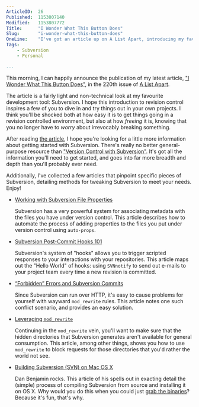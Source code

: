 ```yaml
---
ArticleID:  26
Published:  1153807140
Modified:   1153807772
Title:      "I Wonder What This Button Does"
Slug:       "i-wonder-what-this-button-does"
OneLine:    "I've got an article up on A List Apart, introducing my favourite behind-the-scenes development tool: Subversion."
Tags:       
    - Subversion
    - Personal

...
```

This morning, I can happily announce the publication of my latest article, ["I Wonder What This Button Does"][article], in the 220th issue of [A List Apart][ala].

The article is a fairly light and non-technical look at my favourite development tool: Subversion.  I hope this introduction to revision control inspires a few of you to dive in and try things out in your own projects.  I think you'll be shocked both at how easy it is to get things going in a revision controlled environment, but also at how _freeing_ it is, knowing that you no longer have to _worry_ about irrevocably breaking something.

[ala]: http://alistapart.com/
[article]: http://alistapart.com/articles/revisioncontrol "A List Apart: 'I Wonder What This Button Does'"

After reading [the article][article], I hope you're looking for a little more information about getting started with Subversion.  There's really no better general-purpose resource than ["Version Control with Subversion"][svnbook].  It's got all the information you'll need to get started, and goes into far more breadth and depth than you'll probably ever need.

Additionally, I've collected a few articles that pinpoint specific pieces of Subversion, detailing methods for tweaking Subversion to meet your needs.  Enjoy!

*   [Working with Subversion File Properties][props]

    Subversion has a very powerful system for associating metadata with the
    files you have under version control. This article describes how to
    automate the process of adding properties to the files you put under
    version control using `auto-props`.
    
*   [Subversion Post-Commit Hooks 101][post]

    Subversion's system of "hooks" allows you to trigger scripted responses to
    your interactions with your repositories.  This article maps out the
    "Hello World" of hooks: using `SVNnotify` to send out e-mails to your 
    project team every time a new revision is committed.
    
*   [“Forbidden” Errors and Subversion Commits][forbidden]

    Since Subversion can run over HTTP, it's easy to cause problems for
    yourself with wayward `mod_rewrite` rules.  This article notes one such
    conflict scenario, and provides an easy solution.
    
*   [Leveraging `mod_rewrite`][leverage]

    Continuing in the `mod_rewrite` vein, you'll want to make sure that the 
    hidden directories that Subversion generates aren't available for general
    consumption.  This article, among other things, shows you how to use
    `mod_rewrite` to block requests for those directories that you'd rather
    the world not see.

*   [Building Subversion (SVN) on Mac OS X][building]

    Dan Benjamin rocks.  This article of his spells out in exacting detail the
    (simple) process of compiling Subversion from source and installing it on
    OS X.  Why would you do this when you could just [grab the
    binaries][download]?  Because it's fun, that's why.

[svnbook]: http://svnbook.red-bean.com/ "Version Control with Subversion"
[props]: http://mikewest.org/archive/working-with-subversion-file-properties
[post]: http://mikewest.org/archive/subversion-post-commit-hooks-101
[forbidden]: http://mikewest.org/archive/forbidden-errors-and-subversion-commits
[leverage]: http://mikewest.org/archive/leveraging-modrewrite
[download]: http://subversion.tigris.org/project_packages.html
[building]: http://hivelogic.com/articles/2006/04/19/svn_on_os_x "Hivelogic: 'Building Subversion (SVN) on Mac OS X'"
